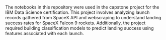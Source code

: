 The notebooks in this repository were used in the capstone project for the IBM Data Science certification.  This project involves analyzing launch records gathered from SpaceX API and webscraping to understand landing success rates for SpaceX Falcon 9 rockets.  Additionally, the project required building classification models to predict landing success using features associated with each launch.
